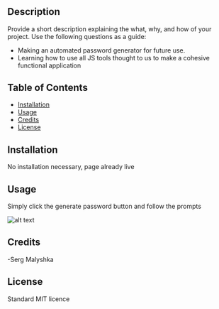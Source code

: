 # <Password Generator>

## Description

Provide a short description explaining the what, why, and how of your project. Use the following questions as a guide:

- Making an automated password generator for future use.
- Learning how to use all JS tools thought to us to make a cohesive functional application

## Table of Contents

- [Installation](#installation)
- [Usage](#usage)
- [Credits](#credits)
- [License](#license)

## Installation

No installation necessary, page already live

## Usage

Simply click the generate password button and follow the prompts

![alt text](assets/images/actual.png)

## Credits

-Serg Malyshka

## License

Standard MIT licence
